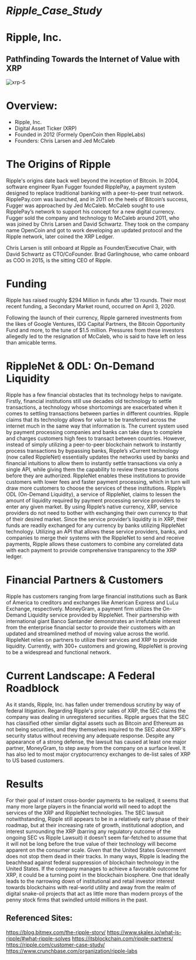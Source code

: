 # *Ripple_Case_Study*
# Ripple, Inc.
## Pathfinding Towards the Internet of Value with XRP
![xrp-5](https://user-images.githubusercontent.com/80294821/120043968-e3c44a80-bfda-11eb-8df4-8d2efcca745e.png)

# Overview:
* Ripple, Inc.
* Digital Asset Ticker (XRP)
* Founded in 2012 (Formely OpenCoin then RippleLabs)
* Founders: Chris Larsen and Jed McCaleb


# The Origins of Ripple
Ripple's origins date back well beyond the inception of Bitcoin.  In 2004, software engineer Ryan Fugger founded RipplePay, a payment system designed to replace traditional banking with a peer-to-peer trust network. RipplePay.com was launched, and in 2011 on the heels of Bitcoin’s success, Fugger was approached by Jed McCaleb. McCaleb sought to use RipplePay’s network to support his concept for a new digital currency. Fugger sold the company and technology to McCaleb around 2011, who was joined by Chris Larsen and David Schwartz. They took on the company name OpenCoin and got to work developing an updated protocol and the Ripple network, later coined the XRP Ledger. 

Chris Larsen is still onboard at Ripple as Founder/Executive Chair, with David Schwartz as CTO/CoFounder. 
Brad Garlinghouse, who came onboard as COO in 2015, is the  sitting CEO of Ripple. 

# Funding

Ripple has raised roughly $294 Million in funds after 13 rounds. Their most recent funding, a Secondary Market round, occurred on April 3, 2020.

 Following the launch of their currency, Ripple garnered investments from the likes of Google Ventures, IDG Capital Partners, the Bitcoin Opportunity Fund and more, to the tune of $1.5 million. Pressures from these investors allegedly led to the resignation of McCaleb, who is said to have left on less than amicable terms.

# RippleNet & ODL: On-Demand Liquidity
        
Ripple has a few financial obstacles that its technology helps to navigate. Firstly, financial institutions still use decades old technology to settle transactions, a technology whose shortcomings are exacerbated when it comes to settling transactions between parties in different countries. Ripple claims that its technology allows for value to be transferred across the internet much in the same way that information is. The current system used by payment processing companies and banks can take days to complete and charges customers high fees to transact between countries. However, instead of simply utilizing a peer-to-peer blockchain network to instantly process transactions by bypassing banks, Ripple’s xCurrent technology (now called RippleNet) essentially updates the networks used by banks and financial intuitions to allow them to instantly settle transactions via only a single API, while giving them the capability to review these transactions before they are authorized. RippleNet enables these institutions to provide customers with lower fees and faster payment processing, which in turn will draw more customers to choose the services of these institutions.
Ripple’s ODL (On-Demand Liquidity), a service of RippleNet, claims to lessen the amount of liquidity required by payment processing service providers to enter any given market. By using Ripple’s native currency, XRP, service providers do not need to bother with exchanging their own currency to that of their desired market. Since the service provider’s liquidity is in XRP, their funds are readily exchanged for any currency by banks utilizing RippleNet technology. Utilizing an API that allows these service providers, banks, and companies to merge their systems with the RippleNet to send and receive payments, Ripple allows these customers to combine any correlated data with each payment to provide comprehensive transparency to the XRP ledger. 

# Financial Partners & Customers

Ripple has customers ranging from large financial institutions such as Bank of America to creditors and exchanges like American Express and LuLu Exchange, respectively. MoneyGram, a payment firm utilizes the On-Demand Liquidity service provided by RippleNet. Their partnership with international giant Banco Santander demonstrates an irrefutable interest from the enterprise financial sector to provide their customers with an updated and streamlined method of moving value across the world. 
RippleNet relies on partners to utilize their services and XRP to provide liquidity. Currently, with 300+ customers and growing, RippleNet is proving to be a widespread and functional network. 

# Current Landscape: A Federal Roadblock

As it stands, Ripple, Inc. has fallen under tremendous scrutiny by way of federal litigation. Regarding Ripple's prior sales of XRP, the SEC claims the company was dealing in unregistered securities. Ripple argues that the SEC has classified other similar digital assets such as Bitcoin and Ethereum as not being securities, and they themselves inquired to the SEC about XRP's security status without receiving any adequate response. Despite any appearance of a strong defense, the lawsuit has caused at least one major partner, MoneyGram, to step away from the company on a surface level. It has also led to most major cryptocurrency exchanges to de-list sales of XRP to US based customers. 
 
# Results

For their goal of instant cross-border payments to be realized, it seems that many more large players in the financial world will need to adopt the services of the XRP and RippleNet technologies. The SEC lawsuit notwithstanding, Ripple still appears to be in a relatively early phase of their roadmap, but at their increasing rate of growth, institutional adoption, and interest surrounding the XRP (barring any regulatory outcome of the ongoing SEC vs Ripple Lawsuit) it doesn’t seem far-fetched to assume that it will not be long before the true value of their technology will become apparent on the consumer scale. Given that the United States Government does not stop them dead in their tracks. In many ways, Ripple is leading the beachhead against federal suppression of blockchain technology in the United States. If the company manages to achieve a favorable outcome for XRP, it could be a turning point in the blockchain biosphere. One that ideally leads to the narrowing down of institutional and retail investor interest towards blockchains with real-world utility and away from the realm of digital snake-oil projects that act as little more than modern proxys of the penny stock firms that swindled untold millions in the past.


## Referenced Sites:

https://blog.bitmex.com/the-ripple-story/
https://www.skalex.io/what-is-ripple/#what-ripple-solves
https://itsblockchain.com/ripple-partners/
https://ripple.com/customer-case-study/
https://www.crunchbase.com/organization/ripple-labs

